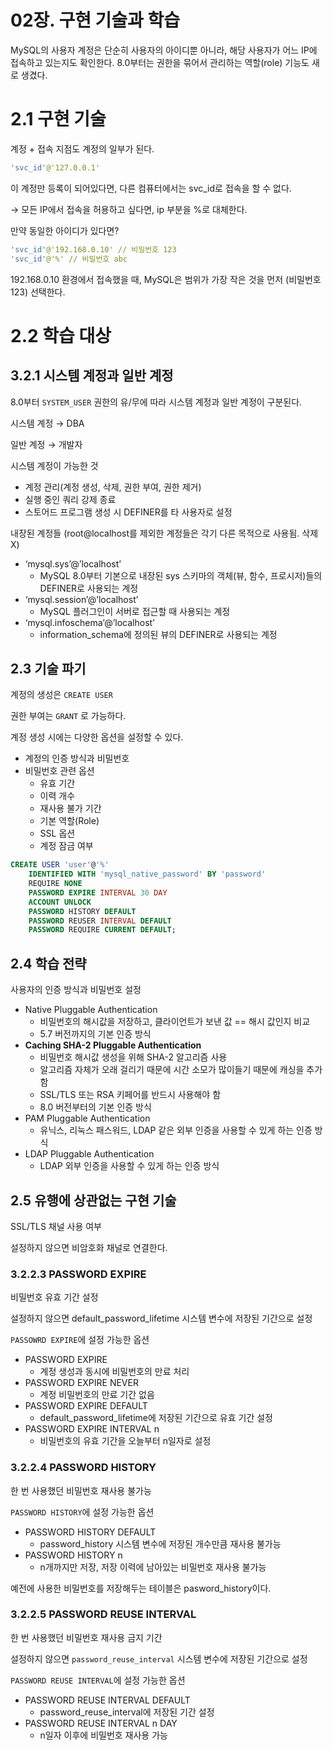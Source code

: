 # 02장. 구현 기술과 학습

MySQL의 사용자 계정은 단순히 사용자의 아이디뿐 아니라, 해당 사용자가 어느 IP에 접속하고 있는지도 확인한다. 8.0부터는 권한을 묶어서 관리하는 역할(role) 기능도 새로 생겼다.

# 2.1 구현 기술

계정 + 접속 지점도 계정의 일부가 된다.

```yaml
'svc_id'@'127.0.0.1'
```

이 계정만 등록이 되어있다면, 다른 컴퓨터에서는 svc_id로 접속을 할 수 없다.

→ 모든 IP에서 접속을 허용하고 싶다면, ip 부분을 %로 대체한다.

만약 동일한 아이디가 있다면?

```yaml
'svc_id'@'192.168.0.10' // 비밀번호 123
'svc_id'@'%' // 비밀번호 abc
```

192.168.0.10 환경에서 접속했을 때, MySQL은 범위가 가장 작은 것을 먼저 (비밀번호 123) 선택한다.

# 2.2 학습 대상

## 3.2.1 시스템 계정과 일반 계정

8.0부터 `SYSTEM_USER` 권한의 유/무에 따라 시스템 계정과 일반 계정이 구분된다.

시스템 계정 → DBA

일반 계정 → 개발자

시스템 계정이 가능한 것

- 계정 관리(계정 생성, 삭제, 권한 부여, 권한 제거)
- 실행 중인 쿼리 강제 종료
- 스토어드 프로그램 생성 시 DEFINER를 타 사용자로 설정

내장된 계정들 (root@localhost를 제외한 계정들은 각기 다른 목적으로 사용됨. 삭제 X)

- ‘mysql.sys’@’localhost’
    - MySQL 8.0부터 기본으로 내장된 sys 스키마의 객체(뷰, 함수, 프로시저)들의 DEFINER로 사용되는 계정
- ‘mysql.session’@’localhost’
    - MySQL 플러그인이 서버로 접근할 때 사용되는 계정
- ‘mysql.infoschema’@’localhost’
    - information_schema에 정의된 뷰의 DEFINER로 사용되는 계정
    

## 2.3 기술 파기

계정의 생성은 `CREATE USER`

권한 부여는 `GRANT` 로 가능하다.

계정 생성 시에는 다양한 옵션을 설정할 수 있다.

- 계정의 인증 방식과 비밀번호
- 비밀번호 관련 옵션
    - 유효 기간
    - 이력 개수
    - 재사용 불가 기간
    - 기본 역할(Role)
    - SSL 옵션
    - 계정 잠금 여부

```sql
CREATE USER 'user'@'%'
	IDENTIFIED WITH 'mysql_native_password' BY 'password'
	REQUIRE NONE
	PASSWORD EXPIRE INTERVAL 30 DAY
	ACCOUNT UNLOCK
	PASSWORD HISTORY DEFAULT
	PASSWORD REUSER INTERVAL DEFAULT
	PASSWORD REQUIRE CURRENT DEFAULT;
```

## 2.4 학습 전략

사용자의 인증 방식과 비밀번호 설정

- Native Pluggable Authentication
    - 비밀번호의 해시값을 저장하고, 클라이언트가 보낸 값 == 해시 값인지 비교
    - 5.7 버전까지의 기본 인증 방식
- **Caching SHA-2 Pluggable Authentication**
    - 비밀번호 해시값 생성을 위해 SHA-2 알고리즘 사용
    - 알고리즘 자체가 오래 걸리기 때문에 시간 소모가 많이들기 때문에 캐싱을 추가함
    - SSL/TLS 또는 RSA 키페어를 반드시 사용해야 함
    - 8.0 버전부터의 기본 인증 방식
- PAM Pluggable Authentication
    - 유닉스, 리눅스 패스워드, LDAP 같은 외부 인증을 사용할 수 있게 하는 인증 방식
- LDAP Pluggable Authentication
    - LDAP 외부 인증을 사용할 수 있게 하는 인증 방식
    

## 2.5 유행에 상관없는 구현 기술

SSL/TLS 채널 사용 여부

설정하지 않으면 비암호화 채널로 연결한다.

### 3.2.2.3 PASSWORD EXPIRE

비밀번호 유효 기간 설정

설정하지 않으면 default_password_lifetime 시스템 변수에 저장된 기간으로 설정

`PASSOWRD EXPIRE`에 설정 가능한 옵션

- PASSWORD EXPIRE
    - 계정 생성과 동시에 비밀번호의 만료 처리
- PASSWORD EXPIRE NEVER
    - 계정 비밀번호의 만료 기간 없음
- PASSWORD EXPIRE DEFAULT
    - default_password_lifetime에 저장된 기간으로 유효 기간 설정
- PASSWORD EXPIRE INTERVAL n
    - 비밀번호의 유효 기간을 오늘부터 n일자로 설정

### 3.2.2.4 PASSWORD HISTORY

한 번 사용했던 비밀번호 재사용 불가능

`PASSWORD HISTORY`에 설정 가능한 옵션

- PASSWORD HISTORY DEFAULT
    - password_history 시스템 변수에 저장된 개수만큼 재사용 불가능
- PASSWORD HISTORY n
    - n개까지만 저장, 저장 이력에 남아있는 비밀번호 재사용 불가능

예전에 사용한 비밀번호를 저장해두는 테이블은 pasword_history이다.

### 3.2.2.5 PASSWORD REUSE INTERVAL

한 번 사용했던 비밀번호 재사용 금지 기간

설정하지 않으면 `password_reuse_interval` 시스템 변수에 저장된 기간으로 설정

`PASSWORD REUSE INTERVAL`에 설정 가능한 옵션

- PASSWORD REUSE INTERVAL DEFAULT
    - password_reuse_interval에 저장된 기간 설정
- PASSWORD REUSE INTERVAL n DAY
    - n일자 이후에 비밀번호 재사용 가능
